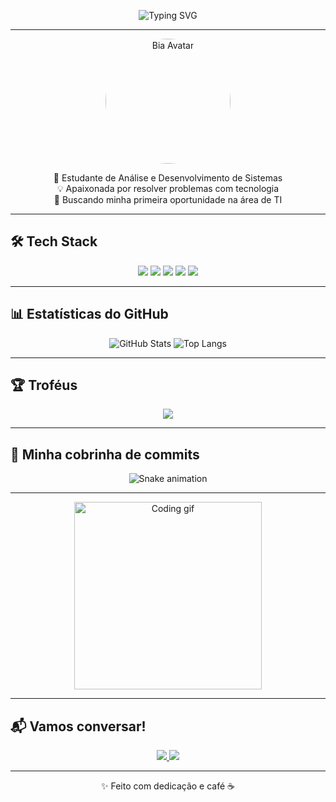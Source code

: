 <!-- Título com efeito digitando -->
<p align="center">
  <img src="https://readme-typing-svg.herokuapp.com?font=Fira+Code&weight=600&size=24&pause=1000&color=F72585&center=true&vCenter=true&random=false&width=500&lines=👋+Olá%2C+eu+sou+a+Bia!;💻+programadora+em+formaçao;🚀+bem+vindo+ao+meu+perfil!" alt="Typing SVG" />
</p>

---
<p align="center">
  <img src="https://avatars.githubusercontent.com/biaZ-coder" width="200" style="border-radius:50%" alt="Bia Avatar"/>
</p>



<p align="center">
🌱 Estudante de Análise e Desenvolvimento de Sistemas <br>
💡 Apaixonada por resolver problemas com tecnologia <br>
🚀 Buscando minha primeira oportunidade na área de TI
</p>

---

## 🛠️ Tech Stack

<p align="center">
<img src="https://img.shields.io/badge/Python-3776AB?style=for-the-badge&logo=python&logoColor=white"/>
<img src="https://img.shields.io/badge/HTML5-E34F26?style=for-the-badge&logo=html5&logoColor=white"/>
<img src="https://img.shields.io/badge/CSS3-1572B6?style=for-the-badge&logo=css3&logoColor=white"/>
<img src="https://img.shields.io/badge/JavaScript-F7DF1E?style=for-the-badge&logo=javascript&logoColor=black"/>
<img src="https://img.shields.io/badge/Bootstrap-7952B3?style=for-the-badge&logo=bootstrap&logoColor=white"/>
</p>

---

## 📊 Estatísticas do GitHub

<p align="center">
  <img src="https://github-readme-stats.vercel.app/api?username=biazZ-coder&show_icons=true&theme=radical" alt="GitHub Stats"/>
  <img src="https://github-readme-stats.vercel.app/api/top-langs/?username=biaZ-coder&layout=compact&theme=radical" alt="Top Langs"/>
</p>

---

## 🏆 Troféus

<p align="center"> 
  <img src="https://github-profile-trophy.vercel.app/?username=biaZ-coder&theme=radical&no-frame=true&row=1&column=7" />
</p>

---

## 🐍 Minha cobrinha de commits

<p align="center">
  <img src="https://github.com/biazz-codificador/biazz-codificador/blob/output/github-contribution-grid-snake.svg" alt="Snake animation"/>
</p>

---


<p align="center">
  <img src="https://media.giphy.com/media/L1R1tvI9svkIWwpVYr/giphy.gif" width="300" alt="Coding gif"/>

---

## 📬 Vamos conversar!

<p align="center">
<a href="https://www.linkedin.com/in/SEU-LINKEDIN/">
<img src="https://img.shields.io/badge/LinkedIn-0077B5?style=for-the-badge&logo=linkedin&logoColor=white"/>
</a>
<a href="mailto:SEU-EMAIL">
<img src="https://img.shields.io/badge/Email-D14836?style=for-the-badge&logo=gmail&logoColor=white"/>
</a>
</p>

---

<p align="center">✨ Feito com dedicação e café ☕</p>
